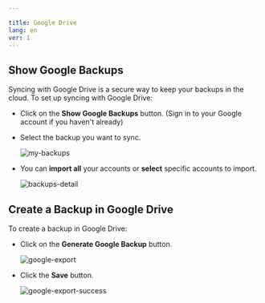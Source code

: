 ```yaml
---

title: Google Drive
lang: en
ver: 1
---
```


## Show Google Backups

Syncing with Google Drive is a secure way to keep your backups in the cloud. To set up syncing with Google Drive:

<!-- - You must log in to your Google Drive account.

- Once you're logged in, you'll see your list of backups. -->
- Click on the **Show Google Backups** button. (Sign in to your Google account if you haven't already)

- Select the backup you want to sync.

  ![my-backups](/img/docs/my-backups.png)

- You can **import all** your accounts or **select** specific accounts to import.

  ![backups-detail](/img/docs/backups-detail.png)

## Create a Backup in Google Drive

To create a backup in Google Drive:

- Click on the **Generate Google Backup** button.

  ![google-export](/img/docs/google-export.png)

- Click the **Save** button.

  ![google-export-success](/img/docs/google-export-success.png)
